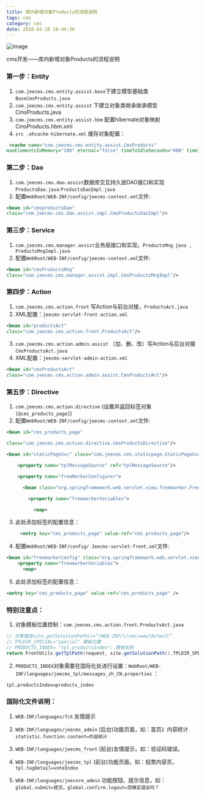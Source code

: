 ```yaml
---
title: 库内新增对象Products的流程说明
tags: cms
category: cms
date: 2018-03-10 16:44:36
---
```

![image](http://ovi3ob9p4.bkt.clouddn.com/TIETU/CT0150.jpg)

cms开发——库内新增对象Products的流程说明
<!--more-->
### 第一步：Entity

1. `com.jeecms.cms.entity.assist.base`下建立模型基础类`BaseCmsProducts.java`
2. `com.jeecms.cms.entity.assist`  下建立对象类继承继承模型CmsProducts.java
3. `com.jeecms.cms.entity.assist.hbm` 配置hibernate对象映射CmsProducts.hbm.xml
4. `src .ehcache-hibernate.xml` 缓存对象配置：

```xml
 <cache name="com.jeecms.cms.entity.assist.CmsProducts" 
maxElementsInMemory="100" eternal="false" timeToIdleSeconds="600" timeToLiveSeconds="7200" overflowToDisk="true"/>
```

### 第二步：Dao

1. `com.jeecms.cms.dao.assist`数据库交互持久层DAO接口和实现`ProductsDao.java` `ProductsDaoImpl.java` 
2. 配置`WebRoot/WEB-INF/config/jeecms-context.xml`文件:

```xml
<bean id="cmsproductsDao" 
class="com.jeecms.cms.dao.assist.impl.CmsProductsDaoImpl"/>
```

### 第三步：Service

1. `com.jeecms.cms.manager.assist`业务层接口和实现，`ProductsMng.java , ProductsMngImpl.java`
2. 配置`WebRoot/WEB-INF/config/jeecms-context.xml`文件:

```xml
<bean id="cmsProductsMng" 
class="com.jeecms.cms.manager.assist.impl.CmsProductsMngImpl"/>
```

### 第四步：Action

1. `com.jeecms.cms.action.front` 写Action与前台对接，`ProductsAct.java`
2. XML配置：`jeecms-servlet-front-action.xml` 

```xml
<bean id="productsAct" 
class="com.jeecms.cms.action.front.ProductsAct"/>
```

3. `com.jeecms.cms.action.admin.assist` （加、删、改）写Action与后台对接`CmsProductsAct.java` 
4. XML配置：`jeecms-servlet-admin-action.xml` 

```xml
<bean id="cmsProductsAct" 
class="com.jeecms.cms.action.admin.assist.CmsProductsAct"/>
```

### 第五步：Directive

1. `com.jeecms.cms.action.directive` (设置并返回标签对象`[@cms_products_page]`)
2. 配置`WebRoot/WEB-INF/config/jeecms-context.xml`文件:

```xml
<bean id="cms_products_page" 

class="com.jeecms.cms.action.directive.CmsProductsDirective"/>

<bean id="staticPageSvc" class="com.jeecms.cms.staticpage.StaticPageSvcImpl">

    <property name="tplMessageSource" ref="tplMessageSource"/>

    <property name="freeMarkerConfigurer">

      <bean class="org.springframework.web.servlet.view.freemarker.FreeMarkerConfigurer">

        <property name="freemarkerVariables">

          <map>
```

3.  此处添加标签的配置信息：

   ```xml
        <entry key="cms_products_page" value-ref="cms_products_page"/>
   ```

4. 配置`WebRoot/WEB-INF/config/ Jeecms-servlet-front.xml`文件:

```xml
<bean id="freemarkerConfig" class="org.springframework.web.servlet.view.freemarker.FreeMarkerConfigurer">
    <property name="freemarkerVariables">
      <map>
```

5. 此处添加标签的配置信息： 

```xml
<entry key="cms_products_page" value-ref="cms_products_page" />
```

### 特别注意点：

1. 对象模板位置控制：`com.jeecms.cms.action.front.ProductsAct.java`

```java
// 方案路径site.getSolutionPath()=”/WEB-INF/t/cms/www/default”
// TPLDIR_SPECIAL="special" 模板位置
// PRODUCTS_INDEX= "tpl.productsIndex"; 模板名称
return FrontUtils.getTplPath(request, site.getSolutionPath(),TPLDIR_SPECIAL, PRODUCTS_INDEX);
```

2. `PRODUCTS_INDEX`对象需要在国际化处进行设置：`WebRoot/WEB-INF/languages/jeecms_tpl/messages_zh_CN.properties` ：

```xml
tpl.productsIndex=products_index
```

### 国际化文件说明：

1. `WEB-INF/languages/fck`  友情提示
2. `WEB-INF/languages/jeecms_admin`  (后台)功能页面，如：首页》内容统计 `statistic.function.content=内容统计`

3. `WEB-INF/languages/jeecms_front`  (前台)友情提示，如：验证码错误。

4. `WEB-INF/languages/jeecms_tpl`    (前台)功能页面，如：投票内容页， `tpl.tagDetail=voteIndex`

5. `WEB-INF/languages/jeecore_admin` 功能按钮、提示信息，如：`global.submit=提交，global.confirm.logout=您确定退出吗？`
